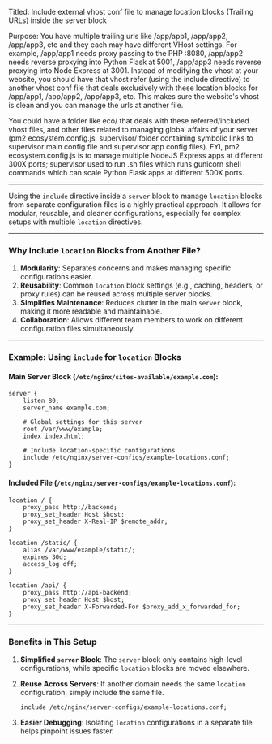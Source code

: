 Titled: Include external vhost conf file to manage location blocks (Trailing URLs) inside the server block

Purpose:
You have multiple trailing urls like /app/app1, /app/app2, /app/app3, etc and they each may have different VHost settings. For example, /app/app1 needs proxy passing to the PHP :8080, /app/app2 needs reverse proxying into Python Flask at 5001,  /app/app3 needs reverse proxying into Node Express at 3001. Instead of modifying the vhost at your website, you should have that vhost refer (using the include directive) to another vhost conf file that deals exclusively with these location blocks for /app/app1, /app/app2, /app/app3, etc. This makes sure the website's vhost is clean and you can manage the urls at another file.

You could have a folder like eco/ that deals with these referred/included vhost files, and other files related to managing global affairs of your server (pm2 ecosystem.config.js, supervisor/ folder containing symbolic links to supervisor main config file and supervisor app config files). FYI, pm2 ecosystem.config.js is to manage multiple NodeJS Express apps at different 300X ports; supervisor used to run .sh files which runs gunicorn shell commands which can scale Python Flask apps at different 500X ports.

---


Using the `include` directive inside a `server` block to manage `location` blocks from separate configuration files is a highly practical approach. It allows for modular, reusable, and cleaner configurations, especially for complex setups with multiple `location` directives.

---

### **Why Include `location` Blocks from Another File?**

1. **Modularity**: Separates concerns and makes managing specific configurations easier.
2. **Reusability**: Common `location` block settings (e.g., caching, headers, or proxy rules) can be reused across multiple server blocks.
3. **Simplifies Maintenance**: Reduces clutter in the main `server` block, making it more readable and maintainable.
4. **Collaboration**: Allows different team members to work on different configuration files simultaneously.

---

### **Example: Using `include` for `location` Blocks**

#### Main Server Block (`/etc/nginx/sites-available/example.com`):

```
server {
    listen 80;
    server_name example.com;

    # Global settings for this server
    root /var/www/example;
    index index.html;

    # Include location-specific configurations
    include /etc/nginx/server-configs/example-locations.conf;
}
```

#### Included File (`/etc/nginx/server-configs/example-locations.conf`):

```
location / {
    proxy_pass http://backend;
    proxy_set_header Host $host;
    proxy_set_header X-Real-IP $remote_addr;
}

location /static/ {
    alias /var/www/example/static/;
    expires 30d;
    access_log off;
}

location /api/ {
    proxy_pass http://api-backend;
    proxy_set_header Host $host;
    proxy_set_header X-Forwarded-For $proxy_add_x_forwarded_for;
}
```

---

### **Benefits in This Setup**

1. **Simplified `server` Block**: The `server` block only contains high-level configurations, while specific `location` blocks are moved elsewhere.
2. **Reuse Across Servers**: If another domain needs the same `location` configuration, simply include the same file.
    
    ```
    include /etc/nginx/server-configs/example-locations.conf;
    ```
    
3. **Easier Debugging**: Isolating `location` configurations in a separate file helps pinpoint issues faster.